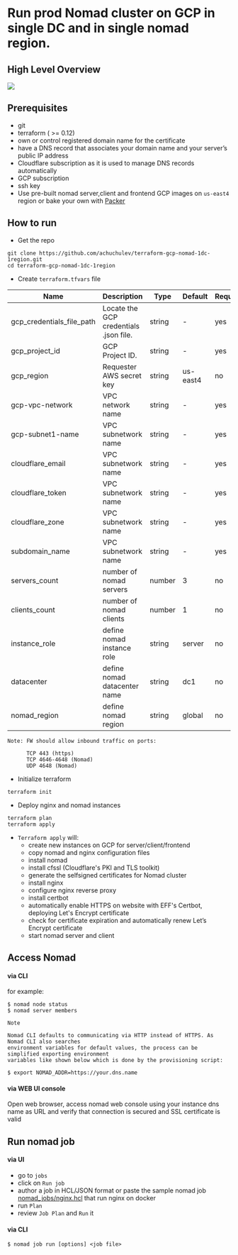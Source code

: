 # Run prod Nomad cluster on GCP in single DC and in single nomad region.

## High Level Overview

<img src="diagrams/nomad-gcp-1dc-1region.png" />

## Prerequisites

- git
- terraform ( >= 0.12)
- own or control registered domain name for the certificate
- have a DNS record that associates your domain name and your server’s public IP address
- Cloudflare subscription as it is used to manage DNS records automatically
- GCP subscription
- ssh key
- Use pre-built nomad server,client and frontend GCP images on `us-east4` region or bake your own with [Packer](https://www.packer.io)

## How to run

- Get the repo

```
git clone https://github.com/achuchulev/terraform-gcp-nomad-1dc-1region.git
cd terraform-gcp-nomad-1dc-1region
```

- Create `terraform.tfvars` file

| Name  |	Description |	Type |  Default |	Required
| ----- | ----------- | ---- |  ------- | --------
| gcp_credentials_file_path | Locate the GCP credentials .json file. | string  | - | yes
| gcp_project_id | GCP Project ID. | string  | - | yes
| gcp_region | Requester AWS secret key | string  | us-east4 | no
| gcp-vpc-network | VPC network name | string  | - | yes
| gcp-subnet1-name | VPC subnetwork name | string  | - | yes
| cloudflare_email | VPC subnetwork name | string  | - | yes
| cloudflare_token | VPC subnetwork name | string  | - | yes
| cloudflare_zone | VPC subnetwork name | string  | - | yes
| subdomain_name | VPC subnetwork name | string  | - | yes
| servers_count | number of nomad servers | number  | 3 | no
| clients_count | number of nomad  clients | number  | 1 | no
| instance_role | define nomad instance role | string  | server | no
| datacenter | define nomad datacenter name | string  | dc1 | no
| nomad_region | define nomad region | string  | global | no

```
Note: FW should allow inbound traffic on ports:
      
      TCP 443 (https)
      TCP 4646-4648 (Nomad)
      UDP 4648 (Nomad)
```

- Initialize terraform

```
terraform init
```

- Deploy nginx and nomad instances

```
terraform plan
terraform apply
```

- `Terraform apply` will:
  - create new instances on GCP for server/client/frontend
  - copy nomad and nginx configuration files
  - install nomad
  - install cfssl (Cloudflare's PKI and TLS toolkit)
  - generate the selfsigned certificates for Nomad cluster 
  - install nginx
  - configure nginx reverse proxy
  - install certbot
  - automatically enable HTTPS on website with EFF's Certbot, deploying Let's Encrypt certificate
  - check for certificate expiration and automatically renew Let’s Encrypt certificate
  - start nomad server and client
  
## Access Nomad

#### via CLI

for example:

```
$ nomad node status
$ nomad server members
```

```
Note

Nomad CLI defaults to communicating via HTTP instead of HTTPS. As Nomad CLI also searches 
environment variables for default values, the process can be simplified exporting environment 
variables like shown below which is done by the provisioning script:

$ export NOMAD_ADDR=https://your.dns.name
```

#### via WEB UI console

Open web browser, access nomad web console using your instance dns name as URL and verify that 
connection is secured and SSL certificate is valid  

## Run nomad job

#### via UI

- go to `jobs`
- click on `Run job`
- author a job in HCL/JSON format or paste the sample nomad job [nomad_jobs/nginx.hcl](https://github.com/achuchulev/terraform-aws-nomad-1dc-1region/blob/master/nomad_jobs/nginx.hcl) that run nginx on docker
- run `Plan`
- review `Job Plan` and `Run` it

#### via CLI

```
$ nomad job run [options] <job file>
```
